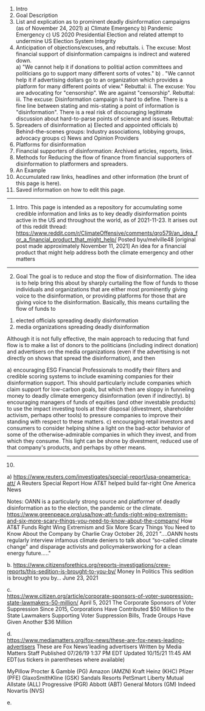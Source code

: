 1.  Intro
2.  Goal Description
3.  List and explication as to prominent deadly disinformation campaigns (as of November 24, 2021) 
    a) Climate Emergency
    b) Pandemic Emergency
    c) US 2020 Presidential Election and related attempt to undermine US Election System Integrity
4.  Anticipation of objections/excuses, and rebuttals.
    i.  The excuse: Most financial support of disinformation campaigns is indirect and watered down.  
        a) "We cannot help it if donations to politial action committees and politicians go to support many different sorts of votes."
        b) . "We cannot help it if advertising dollars go to an organization which provides a platform for many different points of view."
        Rebuttal:
   ii.  The excuse: You are advocating for "censorship".  We are against "censorship".
        Rebuttal: 
  iii.  The excuse: Disinformation campaign is hard to define.  There is a fine line between stating and mis-stating a point of information is "disinformation".  There is a real risk of discouraging legitimate discussion about hard-to-parse points of science and issues.
        Rebuttal: 
5.  Spreaders of disinformation
    a) Elected and appointed officials
    b) Behind-the-scenes groups: Industry associations, lobbying groups, advocacy groups
    c) News and Opinion Providers
6.  Platforms for disinformation
7. Financial supporters of disinformation: Archived articles, reports, links.
8. Methods for Reducing the flow of finance from financial supporters of disinformation to platformers and spreaders.
9. An Example
10. Accumulated raw links, headlines and other information (the brunt of this page is here).
11. Saved information on how to edit this page.

-------

1.  Intro.
This page is intended as a repository for accumulating some credible information and links as to key deadly disinformation points active in the US and throughout the world, as of 2021-11-23. It arises out of this reddit thread:
https://www.reddit.com/r/ClimateOffensive/comments/qro579/an_idea_for_a_financial_product_that_might_help/
Posted byu/melville48
[original post made approximately November 11, 2021]
An idea for a financial product that might help address both the climate emergency and other matters

--------------------------------------
2.  Goal
The goal is to reduce and stop the flow of disinformation.  The idea is to help bring this about by sharply curtailing the flow of funds to those individuals and organizations that are either most prominently giving voice to the disinformation, or providing platforms for those that are giving voice to the disinformation.  Basically, this means curtailing the flow of funds to 
1) elected officials spreading deadly disinformation
2) media organizations spreading deadly disinformation

Although it is not fully effective, the main approach to reducing that fund flow is to make a list of donors to the politicians (including indirect donation) and advertisers on the media organizations (even if the advertising is not directly on shows that spread the disinformation), and then 

a) encouraging ESG Financial Professionals to modify their filters and credible scoring systems to include examining companies for their disinformation support.  This should particularly include companies which claim support for low-carbon goals, but which then are sloppy in funneling money to deadly climate emergency disinformation (even if indirectly).
b) encouraging managers of funds of equities (and other investable products) to use the impact investing tools at their disposal (divestment, shareholder activism, perhaps other tools) to pressure companies to improve their standing with respect to these matters.
c) encouraging retail investors and consumers to consider helping shine a light on the bad-actor behavior of some of the otherwise-admirable companies in which they invest, and from which they consume.  This light can be shone by divestment, reduced use of that company's products, and perhaps by other means.



--------------------------------------
10.  

a) 
https://www.reuters.com/investigates/special-report/usa-oneamerica-att/
A Reuters Special Report
How AT&T helped build far-right One America News
 
Notes: OANN is a particularly strong source and platformer of deadly disinformation as to the election, the pandemic or the climate.
https://www.greenpeace.org/usa/how-att-funds-right-wing-extremism-and-six-more-scary-things-you-need-to-know-about-the-company/
How AT&T Funds Right Wing Extremism and Six More Scary Things You Need to Know About the Company
by Charlie Cray
October 26, 2021 
"....OANN hosts regularly interview infamous climate deniers to talk about “so-called climate change” and disparage activists and policymakersworking for a clean energy future....."

b. 
https://www.citizensforethics.org/reports-investigations/crew-reports/this-sedition-is-brought-to-you-by/
Money In Politics
This sedition is brought to you by…
June 23, 2021

c.  
https://www.citizen.org/article/corporate-sponsors-of-voter-suppression-state-lawmakers-50-million/
April 5, 2021
The Corporate Sponsors of Voter Suppression
Since 2015, Corporations Have Contributed $50 Million to the State Lawmakers Supporting Voter Suppression Bills, Trade Groups Have Given Another $36 Million

d.  
https://www.mediamatters.org/fox-news/these-are-fox-news-leading-advertisers
These are Fox News'leading advertisers
Written by Media Matters Staff
Published 07/26/19 1:37 PM EDT
Updated 10/15/21 11:45 AM EDT(us tickers in parentheses where available)

MyPillow
Procter & Gamble (PG)
Amazon (AMZN)
Kraft Heinz (KHC)
Pfizer (PFE)
GlaxoSmithKline (GSK)
Sandals Resorts
PetSmart
Liberty Mutual
Allstate (ALL)
Progressive (PGR)
Abbott (ABT)
General Motors (GM)
Indeed
Novartis (NVS)

e.  

